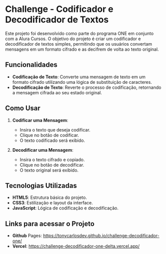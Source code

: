 # Challenge - Codificador e Decodificador de Textos

Este projeto foi desenvolvido como parte do programa ONE em conjunto com a Alura Cursos. O objetivo do projeto é criar um codificador e decodificador de textos simples, permitindo que os usuários convertam mensagens em um formato cifrado e as decifrem de volta ao texto original.

## Funcionalidades

- **Codificação de Texto**: Converte uma mensagem de texto em um formato cifrado utilizando uma lógica de substituição de caracteres.
- **Decodificação de Texto**: Reverte o processo de codificação, retornando a mensagem cifrada ao seu estado original.

## Como Usar

1. **Codificar uma Mensagem**:
   - Insira o texto que deseja codificar.
   - Clique no botão de codificar.
   - O texto codificado será exibido.

2. **Decodificar uma Mensagem**:
   - Insira o texto cifrado e copiado.
   - Clique no botão de decodificar.
   - O texto original será exibido.

## Tecnologias Utilizadas

- **HTML5**: Estrutura básica do projeto.
- **CSS3**: Estilização e layout da interface.
- **JavaScript**: Lógica de codificação e decodificação.

## Links para acessar o Projeto

- **Github** Pages: https://tonycarlosdev.github.io/challenge-decodificador-one/ 
- **Vercel**: https://challenge-decodificador-one-delta.vercel.app/